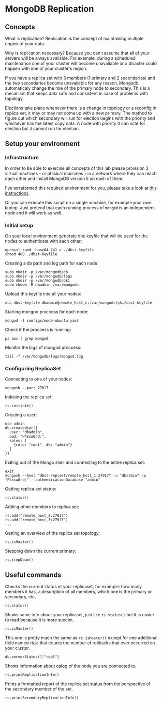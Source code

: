 # MongoDB Replication

## Concepts

What is replication? Replication is the concept of maintaining multiple copies of your data.

Why is replication necessary? Because you can't assume that all of your servers will be always available. For example, during a scheduled maintenance one of your cluster will become unavailable or a disaster could happen with one of your cluster's region.

If you have a replica set with 3 members (1 primary and 2 secondaries) and the two secondaries become unavailable for any reason, Mongodb automaticaly change the role of the primary node to secondary. This is a mecanism that keeps data safe and consistent in case of problems with topology.

Elections take place whenever there is a change in topology or a reconfig in replica set, it may or may not come up with a new primary. The method to figure out which secondary will run for election begins with the priority and whichever has the latest copy data.
A node with priority 0 can vote for election but it cannot run for election.

## Setup your environment

### Infrastructure
In order to be able to exercise all concepts of this lab please provision 3 virtual machines - or phisical machines - in a network where they can reach each other and install MongoDB version 5 on each of them.

I've terraformed this required environment for you, please take a look at [this instructions](./infra/README.md).

Or you can execute this script on a single machine, for example your own laptop. Just pretend that each running process of `mongod` is an independent node and it will work as well.

### Initial setup

On your local environment generate one keyfile that will be used for the nodes to authenticate with each other:

```
openssl rand -base64 741 > ./dbst-keyfile
chmod 400 ./dbst-keyfile
```

Creating a db path and log path for each node:

```
sudo mkdir -p /var/mongodb/db
sudo mkdir -p /var/mongodb/logs
sudo mkdir -p /var/mongodb/pki
sudo chown -R dbadmin /var/mongodb
```

Upload this keyfile into all your nodes:
```
scp dbst-keyfile dbadmin@remote_host_n:/var/mongodb/pki/dbst-keyfile
```

Starting mongod proccess for each node:

```
mongod -f configs/node-ubuntu.yaml
```

Check if the proccess is running:
```
ps aux | grep mongod
```

Monitor the logs of mongod proccess:
```
tail -f /var/mongodb/logs/mongod.log
```

### Configuring ReplicaSet

Connecting to one of your nodes:
```
mongosh --port 27017
```

Initiating the replica set:
```
rs.initiate()
```

Creating a user:
```
use admin
db.createUser({
  user: "dbadmin",
  pwd: "P4ssw0rd;",
  roles: [
    {role: "root", db: "admin"}
  ]
})
```

Exiting out of the Mongo shell and connecting to the entire replica set:
```
exit
mongosh --host "dbst-replset/remote_host_1:27017" -u "dbadmin" -p "P4ssw0rd;" --authenticationDatabase "admin"
```

Getting replica set status:
```
rs.status()
```

Adding other members to replica set:
```
rs.add("remote_host_2:27017")
rs.add("remote_host_3:27017")
...
```

Getting an overview of the replica set topology:
```
rs.isMaster()
```

Stepping down the current primary:
```
rs.stepDown()
```

## Useful commands

Checks the current status of your replicaset, for example: how many members it has, a description of all members, which one is the primary or secondary, etc.
```
rs.status()
```


Shows some info about your replicaset, just like `rs.status()` but it is easier to read because it is more succint.
```
rs.isMaster()
```

This one is pretty much the same as `rs.isMaster()` except for one additional field named `rbid` that counts the number of rollbacks that ever occurred on your cluster.
```
db.serverStatus()["repl"]
```

Shows information about oplog of the node you are connected to.
```
rs.printReplicationInfo()
```

Prints a formatted report of the replica set status from the perspective of the secondary member of the set.
```
rs.printSecondaryReplicationInfo()
```